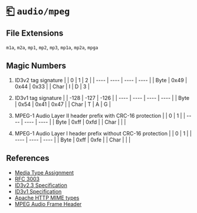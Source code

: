 # [⎗](../README.md) `audio/mpeg`

## File Extensions

`m1a`, `m2a`, `mp1`, `mp2`, `mp3`, `mp1a`, `mp2a`, `mpga`

## Magic Numbers

1. ID3v2 tag signature
   | | 0 | 1 | 2 |
   | ---- | ---- | ---- | ---- |
   | Byte | 0x49 | 0x44 | 0x33 |
   | Char | I | D | 3 |

2. ID3v1 tag signature
   | | -128 | -127 | -126 |
   | ---- | ---- | ---- | ---- |
   | Byte | 0x54 | 0x41 | 0x47 |
   | Char | T | A | G |

3. MPEG-1 Audio Layer II header prefix with CRC-16 protection
   | | 0 | 1 |
   | ---- | ---- | ---- |
   | Byte | 0xff | 0xfd |
   | Char | | |

4. MPEG-1 Audio Layer I header prefix without CRC-16 protection
   | | 0 | 1 |
   | ---- | ---- | ---- |
   | Byte | 0xff | 0xfe |
   | Char | | |

## References

- [Media Type Assignment](https://www.iana.org/assignments/media-types/audio/mpeg)
- [RFC 3003](https://datatracker.ietf.org/doc/html/rfc3003)
- [ID3v2.3 Specification](https://id3lib.sourceforge.net/id3/id3v2.3.0.html)
- [ID3v1 Specification](https://id3lib.sourceforge.net/id3/id3v1.html)
- [Apache HTTP MIME types](https://svn.apache.org/repos/asf/httpd/httpd/trunk/docs/conf/mime.types)
- [MPEG Audio Frame Header](https://www.datavoyage.com/mpgscript/mpeghdr.htm)
